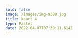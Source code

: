 ```yaml
---
sold: false
image: /images/img-9388.jpg
title: kaart 4
type: Pastel
date: 2022-04-07T07:39:11.614Z
---
```

